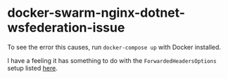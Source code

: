 # docker-swarm-nginx-dotnet-wsfederation-issue

To see the error this causes, run `docker-compose up` with Docker installed.

I have a feeling it has something to do with the `ForwardedHeadersOptions` setup listed [here](https://docs.microsoft.com/en-us/aspnet/core/host-and-deploy/linux-nginx?view=aspnetcore-2.1#use-a-reverse-proxy-server).
